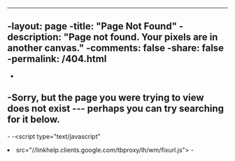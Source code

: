 ----
-layout: page
-title: "Page Not Found"
-description: "Page not found. Your pixels are in another canvas."
-comments: false
-share: false
-permalink: /404.html
----  
-
-Sorry, but the page you were trying to view does not exist --- perhaps you can try searching for it below.
-
-<script type="text/javascript">
-  var GOOG_FIXURL_LANG = 'en';
-  var GOOG_FIXURL_SITE = '{{ site.url }}'
-</script>
-<script type="text/javascript"
-  src="//linkhelp.clients.google.com/tbproxy/lh/wm/fixurl.js">
-</script>